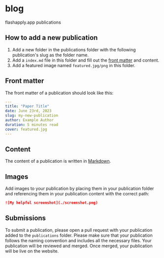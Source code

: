 # blog
flashapply.app publications

## How to add a new publication

1. Add a new folder in the publications folder with the following publication's slug as the folder name.
2. Add a `index.md` file in this folder and fill out the [front matter](#front-matter) and content.
3. Add a featured image named `featured.jpg/png` in this folder.

## Front matter

The front matter of a publication should look like this:

```yaml
---
title: "Paper Title"
date: June 23rd, 2023
slug: my-new-publication
author: Example Author
duration: 5 minutes read
cover: featured.jpg
---
```

## Content

The content of a publication is written in [Markdown](https://www.markdownguide.org/cheat-sheet/).


## Images

Add images to your publication by placing them in your publication folder and referencing them in your publication content with the correct path:

```md
![My helpful screenshot](./screenshot.png)
```

## Submissions

To submit a publication, please open a pull request with your publication added to the `publications` folder. Please make sure that your publication follows the naming convention and includes all the necessary files. Your publication will be reviewed and merged. Once merged, your publication will be live on the website.

